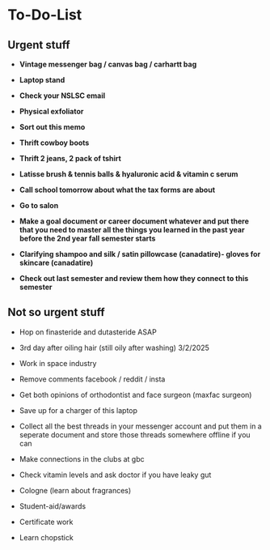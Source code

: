 # To-Do-List

## Urgent stuff

* **Vintage messenger bag / canvas bag / carhartt bag**

* **Laptop stand**

* **Check your NSLSC email**

* **Physical exfoliator**

* **Sort out this memo**

* **Thrift cowboy boots**

* **Thrift 2 jeans, 2 pack of tshirt**

* **Latisse brush & tennis balls & hyaluronic acid & vitamin c serum**

* **Call school tomorrow about what the tax forms are about**

* **Go to salon**

* **Make a goal document or career document whatever and put there that you need to master all the things you learned in the past year before the 2nd year fall semester starts**

* **Clarifying shampoo and silk / satin pillowcase (canadatire)- gloves for skincare (canadatire)**

* **Check out last semester and review them how they connect to this semester**

## Not so urgent stuff

* Hop on finasteride and dutasteride ASAP

* 3rd day after oiling hair (still oily after washing) 3/2/2025

* Work in space industry

* Remove comments facebook / reddit / insta

* Get both opinions of orthodontist and face surgeon (maxfac surgeon)

* Save up for a charger of this laptop

* Collect all the best threads in your messenger account and put them in a seperate document and store those threads somewhere offline if you can

* Make connections in the clubs at gbc

* Check vitamin levels and ask doctor if you have leaky gut

* Cologne (learn about fragrances)

* Student-aid/awards

* Certificate work

* Learn chopstick
